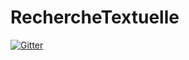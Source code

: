 # RechercheTextuelle
[![Gitter](https://badges.gitter.im/Join%20Chat.svg)](https://gitter.im/Yachironi/RechercheTextuelle?utm_source=badge&utm_medium=badge&utm_campaign=pr-badge&utm_content=badge)
